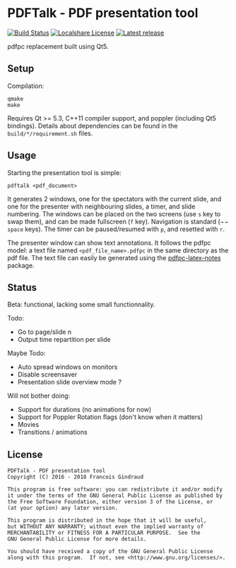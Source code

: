 PDFTalk - PDF presentation tool
===============================

[![Build Status](https://travis-ci.org/lereldarion/pdftalk.svg?branch=master)](https://travis-ci.org/lereldarion/pdftalk)
[![Localshare License](https://img.shields.io/badge/license-GPL3-blue.svg)](#license)
[![Latest release](https://img.shields.io/github/release/lereldarion/pdftalk.svg)](https://github.com/lereldarion/pdftalk/releases/latest)

pdfpc replacement built using Qt5.

Setup
-----

Compilation:
```
qmake
make
```

Requires Qt >= 5.3, C++11 compiler support, and poppler (including Qt5 bindings).
Details about dependencies can be found in the `build/*/requirement.sh` files.

Usage
-----

Starting the presentation tool is simple:
```
pdftalk <pdf_document>
```

It generates 2 windows, one for the spectators with the current slide, and one for the presenter with neighbouring slides, a timer, and slide numbering.
The windows can be placed on the two screens (use `s` key to swap them), and can be made fullscreen (`f` key).
Navigation is standard (`→` `←` `space` keys).
The timer can be paused/resumed with `p`, and resetted with `r`.

The presenter window can show text annotations.
It follows the pdfpc model: a text file named `<pdf_file_name>.pdfpc` in the same directory as the pdf file.
The text file can easily be generated using the [pdfpc-latex-notes](https://github.com/cebe/pdfpc-latex-notes) package.

Status
------

Beta: functional, lacking some small functionnality.

Todo:
* Go to page/slide n
* Output time repartition per slide

Maybe Todo:
* Auto spread windows on monitors
* Disable screensaver
* Presentation slide overview mode ?

Will not bother doing:
* Support for durations (no animations for now)
* Support for Poppler Rotation flags (don't know when it matters)
* Movies
* Transitions / animations

License
-------

```
PDFTalk - PDF presentation tool
Copyright (C) 2016 - 2018 Francois Gindraud

This program is free software: you can redistribute it and/or modify
it under the terms of the GNU General Public License as published by
the Free Software Foundation, either version 3 of the License, or
(at your option) any later version.

This program is distributed in the hope that it will be useful,
but WITHOUT ANY WARRANTY; without even the implied warranty of
MERCHANTABILITY or FITNESS FOR A PARTICULAR PURPOSE.  See the
GNU General Public License for more details.

You should have received a copy of the GNU General Public License
along with this program.  If not, see <http://www.gnu.org/licenses/>.
```
